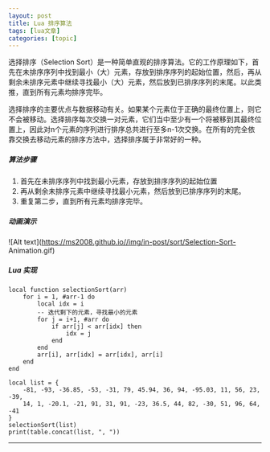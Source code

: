 ```yaml
---
layout: post
title: Lua 排序算法  
tags: [lua文章]
categories: [topic]
---
```

选择排序（Selection
Sort）是一种简单直观的排序算法。它的工作原理如下，首先在未排序序列中找到最小（大）元素，存放到排序序列的起始位置，然后，再从剩余未排序元素中继续寻找最小（大）元素，然后放到已排序序列的末尾。以此类推，直到所有元素均排序完毕。

选择排序的主要优点与数据移动有关。如果某个元素位于正确的最终位置上，则它不会被移动。选择排序每次交换一对元素，它们当中至少有一个将被移到其最终位置上，因此对n个元素的序列进行排序总共进行至多n-1次交换。在所有的完全依靠交换去移动元素的排序方法中，选择排序属于非常好的一种。

##### 算法步骤

  1. 首先在未排序序列中找到最小元素，存放到排序序列的起始位置
  2. 再从剩余未排序元素中继续寻找最小元素，然后放到已排序序列的末尾。
  3. 重复第二步，直到所有元素均排序完毕。

##### 动画演示

![Alt text](https://ms2008.github.io//img/in-post/sort/Selection-Sort-
Animation.gif)

##### Lua 实现

    
    
    local function selectionSort(arr)
        for i = 1, #arr-1 do
            local idx = i
            -- 迭代剩下的元素，寻找最小的元素
            for j = i+1, #arr do
                if arr[j] < arr[idx] then
                    idx = j
                end
            end
            arr[i], arr[idx] = arr[idx], arr[i]
        end
    end
    
    local list = {
        -81, -93, -36.85, -53, -31, 79, 45.94, 36, 94, -95.03, 11, 56, 23, -39,
        14, 1, -20.1, -21, 91, 31, 91, -23, 36.5, 44, 82, -30, 51, 96, 64, -41
    }
    selectionSort(list)
    print(table.concat(list, ", "))
    

* * *